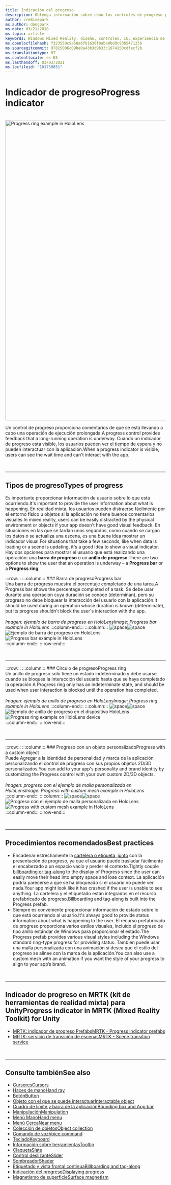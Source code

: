 ```yaml
---
title: Indicación del progreso
description: Obtenga información sobre cómo los controles de progreso proporcionan comentarios al usuario de que se está llevando a cabo una operación de ejecución prolongada en las aplicaciones de realidad mixta.
author: cre8ivepark
ms.author: dongpark
ms.date: 03/21/2018
ms.topic: article
keywords: Windows Mixed Reality, diseño, controles, IU, experiencia de usuario, indicador de progreso, auriculares de realidad mixta, auriculares de realidad mixta de Windows, auriculares de realidad virtual, HoloLens, MRTK, kit de herramientas de realidad mixta
ms.openlocfilehash: f323559c9a50a6f01636f0aba0bddc93b547125b
ms.sourcegitcommit: 97815006c09be0a43b3d9b33c1674150cdfecf2b
ms.translationtype: MT
ms.contentlocale: es-ES
ms.lasthandoff: 03/03/2021
ms.locfileid: "101759851"
---
```

# <a name="progress-indicator"></a><span data-ttu-id="76ca3-104">Indicador de progreso</span><span class="sxs-lookup"><span data-stu-id="76ca3-104">Progress indicator</span></span>

<br>

<img src="images/MRTK_ProgressIndicator.gif" alt="Progress ring example in HoloLens" width="940px">

<span data-ttu-id="76ca3-105">Un control de progreso proporciona comentarios de que se está llevando a cabo una operación de ejecución prolongada.</span><span class="sxs-lookup"><span data-stu-id="76ca3-105">A progress control provides feedback that a long-running operation is underway.</span></span> <span data-ttu-id="76ca3-106">Cuando un indicador de progreso está visible, los usuarios pueden ver el tiempo de espera y no pueden interactuar con la aplicación.</span><span class="sxs-lookup"><span data-stu-id="76ca3-106">When a progress indicator is visible, users can see the wait time and can't interact with the app.</span></span>

<br>

---

## <a name="types-of-progress"></a><span data-ttu-id="76ca3-107">Tipos de progreso</span><span class="sxs-lookup"><span data-stu-id="76ca3-107">Types of progress</span></span>

<span data-ttu-id="76ca3-108">Es importante proporcionar información de usuario sobre lo que está ocurriendo.</span><span class="sxs-lookup"><span data-stu-id="76ca3-108">It's important to provide the user information about what is happening.</span></span> <span data-ttu-id="76ca3-109">En realidad mixta, los usuarios pueden distraerse fácilmente por el entorno físico u objetos si la aplicación no tiene buenos comentarios visuales.</span><span class="sxs-lookup"><span data-stu-id="76ca3-109">In mixed reality, users can be easily distracted by the physical environment or objects if your app doesn't have good visual feedback.</span></span> <span data-ttu-id="76ca3-110">En situaciones en las que se tardan unos segundos, como cuando se cargan los datos o se actualiza una escena, es una buena idea mostrar un indicador visual.</span><span class="sxs-lookup"><span data-stu-id="76ca3-110">For situations that take a few seconds, like when data is loading or a scene is updating, it's a good idea to show a visual indicator.</span></span> <span data-ttu-id="76ca3-111">Hay dos opciones para mostrar el usuario que está realizando una operación: una **barra de progreso** o un **anillo de progreso**.</span><span class="sxs-lookup"><span data-stu-id="76ca3-111">There are two options to show the user that an operation is underway – a **Progress bar** or a **Progress ring**.</span></span>

:::row:::
    :::column:::
        ### <a name="progress-barbr"></a><span data-ttu-id="76ca3-112">Barra de progreso</span><span class="sxs-lookup"><span data-stu-id="76ca3-112">Progress bar</span></span><br>
        <span data-ttu-id="76ca3-113">Una barra de progreso muestra el porcentaje completado de una tarea.</span><span class="sxs-lookup"><span data-stu-id="76ca3-113">A Progress bar shows the percentage completed of a task.</span></span> <span data-ttu-id="76ca3-114">Se debe usar durante una operación cuya duración se conoce (determinan), pero su progreso no debe bloquear la interacción del usuario con la aplicación.</span><span class="sxs-lookup"><span data-stu-id="76ca3-114">It should be used during an operation whose duration is known (determinate), but its progress shouldn't block the user's interaction with the app.</span></span><br>
        <br>
        <span data-ttu-id="76ca3-115">*Imagen: ejemplo de barra de progreso en HoloLens*</span><span class="sxs-lookup"><span data-stu-id="76ca3-115">*Image: Progress bar example in HoloLens*</span></span>
    :::column-end:::
        :::column:::
        <span data-ttu-id="76ca3-116">![space](images/spacer-20x582.png)</span><span class="sxs-lookup"><span data-stu-id="76ca3-116">![space](images/spacer-20x582.png)</span></span><br>
       <span data-ttu-id="76ca3-117">![Ejemplo de barra de progreso en HoloLens](images/640px-progressbar.jpg)</span><span class="sxs-lookup"><span data-stu-id="76ca3-117">![Progress bar example in HoloLens](images/640px-progressbar.jpg)</span></span><br>
    :::column-end:::
:::row-end:::

<br>

---

:::row:::
    :::column:::
        ### <a name="progress-ringbr"></a><span data-ttu-id="76ca3-118">Círculo de progreso</span><span class="sxs-lookup"><span data-stu-id="76ca3-118">Progress ring</span></span><br>
        <span data-ttu-id="76ca3-119">Un anillo de progreso solo tiene un estado indeterminado y debe usarse cuando se bloquea la interacción del usuario hasta que se haya completado la operación.</span><span class="sxs-lookup"><span data-stu-id="76ca3-119">A Progress ring only has an indeterminate state, and should be used when user interaction is blocked until the operation has completed.</span></span><br>
        <br>
        <span data-ttu-id="76ca3-120">*Imagen: ejemplo de anillo de progreso en HoloLens*</span><span class="sxs-lookup"><span data-stu-id="76ca3-120">*Image: Progress ring example in HoloLens*</span></span>
    :::column-end:::
        :::column:::
        <span data-ttu-id="76ca3-121">![space](images/spacer-20x582.png)</span><span class="sxs-lookup"><span data-stu-id="76ca3-121">![space](images/spacer-20x582.png)</span></span><br>
       <span data-ttu-id="76ca3-122">![Ejemplo de anillo de progreso en el dispositivo HoloLens](images/640px-progressring.jpg)</span><span class="sxs-lookup"><span data-stu-id="76ca3-122">![Progress ring example on HoloLens device](images/640px-progressring.jpg)</span></span><br>
    :::column-end:::
:::row-end:::

<br>

---

:::row:::
    :::column:::
        ### <a name="progress-with-a-custom-objectbr"></a><span data-ttu-id="76ca3-123">Progreso con un objeto personalizado</span><span class="sxs-lookup"><span data-stu-id="76ca3-123">Progress with a custom object</span></span><br>
        <span data-ttu-id="76ca3-124">Puede Agregar a la identidad de personalidad y marca de la aplicación personalizando el control de progreso con sus propios objetos 2D/3D personalizados.</span><span class="sxs-lookup"><span data-stu-id="76ca3-124">You can add to your app's personality and brand identity by customizing the Progress control with your own custom 2D/3D objects.</span></span><br>
        <br>
        <span data-ttu-id="76ca3-125">*Imagen: progreso con el ejemplo de malla personalizada en HoloLens*</span><span class="sxs-lookup"><span data-stu-id="76ca3-125">*Image: Progress with custom mesh example in HoloLens*</span></span>
    :::column-end:::
        :::column:::
        <span data-ttu-id="76ca3-126">![space](images/spacer-20x582.png)</span><span class="sxs-lookup"><span data-stu-id="76ca3-126">![space](images/spacer-20x582.png)</span></span><br>
       <span data-ttu-id="76ca3-127">![Progreso con el ejemplo de malla personalizada en HoloLens](images/640px-progresscustom.jpg)</span><span class="sxs-lookup"><span data-stu-id="76ca3-127">![Progress with custom mesh example in HoloLens](images/640px-progresscustom.jpg)</span></span><br>
    :::column-end:::
:::row-end:::

<br>

---

## <a name="best-practices"></a><span data-ttu-id="76ca3-128">Procedimientos recomendados</span><span class="sxs-lookup"><span data-stu-id="76ca3-128">Best practices</span></span>

* <span data-ttu-id="76ca3-129">Encadenar estrechamente la [cartelera o etiqueta, junto](billboarding-and-tag-along.md) con la presentación de progreso, ya que el usuario puede trasladar fácilmente el encabezado a un espacio vacío y perder el contexto.</span><span class="sxs-lookup"><span data-stu-id="76ca3-129">Tightly couple [billboarding or tag-along](billboarding-and-tag-along.md) to the display of Progress since the user can easily move their head into empty space and lose context.</span></span> <span data-ttu-id="76ca3-130">La aplicación podría parecerse a que se ha bloqueado si el usuario no puede ver nada.</span><span class="sxs-lookup"><span data-stu-id="76ca3-130">Your app might look like it has crashed if the user is unable to see anything.</span></span> <span data-ttu-id="76ca3-131">La cartelera y el etiquetado están integrados en el recurso prefabricado de progreso.</span><span class="sxs-lookup"><span data-stu-id="76ca3-131">Billboarding and tag-along is built into the Progress prefab.</span></span>
* <span data-ttu-id="76ca3-132">Siempre es conveniente proporcionar información de estado sobre lo que está ocurriendo al usuario.</span><span class="sxs-lookup"><span data-stu-id="76ca3-132">It's always good to provide status information about what is happening to the user.</span></span> <span data-ttu-id="76ca3-133">El recurso prefabricado de progreso proporciona varios estilos visuales, incluido el progreso de tipo anillo estándar de Windows para proporcionar el estado.</span><span class="sxs-lookup"><span data-stu-id="76ca3-133">The Progress prefab provides various visual styles including the Windows standard ring-type progress for providing status.</span></span> <span data-ttu-id="76ca3-134">También puede usar una malla personalizada con una animación si desea que el estilo del progreso se alinee con la marca de la aplicación.</span><span class="sxs-lookup"><span data-stu-id="76ca3-134">You can also use a custom mesh with an animation if you want the style of your progress to align to your app’s brand.</span></span>

<br>

---

## <a name="progress-indicator-in-mrtk-mixed-reality-toolkit-for-unity"></a><span data-ttu-id="76ca3-135">Indicador de progreso en MRTK (kit de herramientas de realidad mixta) para Unity</span><span class="sxs-lookup"><span data-stu-id="76ca3-135">Progress indicator in MRTK (Mixed Reality Toolkit) for Unity</span></span>

* [<span data-ttu-id="76ca3-136">MRTK: indicador de progreso Prefabs</span><span class="sxs-lookup"><span data-stu-id="76ca3-136">MRTK - Progress indicator prefabs</span></span>](https://github.com/microsoft/MixedRealityToolkit-Unity/tree/mrtk_release/Assets/MRTK/SDK/Features/UX/Prefabs/ProgressIndicators)
* [<span data-ttu-id="76ca3-137">MRTK: servicio de transición de escenas</span><span class="sxs-lookup"><span data-stu-id="76ca3-137">MRTK - Scene transition service</span></span>](https://docs.microsoft.com/windows/mixed-reality/mrtk-docs/features/extensions/scene-transition-service.md)


<br>

---

## <a name="see-also"></a><span data-ttu-id="76ca3-138">Consulte también</span><span class="sxs-lookup"><span data-stu-id="76ca3-138">See also</span></span>

* [<span data-ttu-id="76ca3-139">Cursores</span><span class="sxs-lookup"><span data-stu-id="76ca3-139">Cursors</span></span>](cursors.md)
* [<span data-ttu-id="76ca3-140">Haces de mano</span><span class="sxs-lookup"><span data-stu-id="76ca3-140">Hand ray</span></span>](point-and-commit.md)
* [<span data-ttu-id="76ca3-141">Botón</span><span class="sxs-lookup"><span data-stu-id="76ca3-141">Button</span></span>](button.md)
* [<span data-ttu-id="76ca3-142">Objeto con el que se puede interactuar</span><span class="sxs-lookup"><span data-stu-id="76ca3-142">Interactable object</span></span>](interactable-object.md)
* [<span data-ttu-id="76ca3-143">Cuadro de límite y barra de la aplicación</span><span class="sxs-lookup"><span data-stu-id="76ca3-143">Bounding box and App bar</span></span>](app-bar-and-bounding-box.md)
* [<span data-ttu-id="76ca3-144">Manipulación</span><span class="sxs-lookup"><span data-stu-id="76ca3-144">Manipulation</span></span>](direct-manipulation.md)
* [<span data-ttu-id="76ca3-145">Menú Mano</span><span class="sxs-lookup"><span data-stu-id="76ca3-145">Hand menu</span></span>](hand-menu.md)
* [<span data-ttu-id="76ca3-146">Menú Cerca</span><span class="sxs-lookup"><span data-stu-id="76ca3-146">Near menu</span></span>](near-menu.md)
* [<span data-ttu-id="76ca3-147">Colección de objetos</span><span class="sxs-lookup"><span data-stu-id="76ca3-147">Object collection</span></span>](object-collection.md)
* [<span data-ttu-id="76ca3-148">Comando de voz</span><span class="sxs-lookup"><span data-stu-id="76ca3-148">Voice command</span></span>](voice-input.md)
* [<span data-ttu-id="76ca3-149">Teclado</span><span class="sxs-lookup"><span data-stu-id="76ca3-149">Keyboard</span></span>](keyboard.md)
* [<span data-ttu-id="76ca3-150">Información sobre herramientas</span><span class="sxs-lookup"><span data-stu-id="76ca3-150">Tooltip</span></span>](tooltip.md)
* [<span data-ttu-id="76ca3-151">Claqueta</span><span class="sxs-lookup"><span data-stu-id="76ca3-151">Slate</span></span>](slate.md)
* [<span data-ttu-id="76ca3-152">Control deslizante</span><span class="sxs-lookup"><span data-stu-id="76ca3-152">Slider</span></span>](slider.md)
* [<span data-ttu-id="76ca3-153">Sombreador</span><span class="sxs-lookup"><span data-stu-id="76ca3-153">Shader</span></span>](shader.md)
* [<span data-ttu-id="76ca3-154">Etiquetado y vista frontal continua</span><span class="sxs-lookup"><span data-stu-id="76ca3-154">Billboarding and tag-along</span></span>](billboarding-and-tag-along.md)
* [<span data-ttu-id="76ca3-155">Indicación del progreso</span><span class="sxs-lookup"><span data-stu-id="76ca3-155">Displaying progress</span></span>](progress.md)
* [<span data-ttu-id="76ca3-156">Magnetismo de superficie</span><span class="sxs-lookup"><span data-stu-id="76ca3-156">Surface magnetism</span></span>](surface-magnetism.md)
